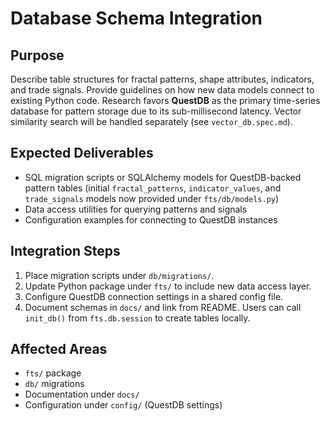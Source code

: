 # Database Schema Integration

## Purpose
Describe table structures for fractal patterns, shape attributes, indicators, and trade signals. Provide guidelines on how new data models connect to existing Python code. Research favors **QuestDB** as the primary time-series database for pattern storage due to its sub-millisecond latency. Vector similarity search will be handled separately (see `vector_db.spec.md`).

## Expected Deliverables
- SQL migration scripts or SQLAlchemy models for QuestDB-backed pattern tables
  (initial `fractal_patterns`, `indicator_values`, and `trade_signals` models
  now provided under `fts/db/models.py`)
- Data access utilities for querying patterns and signals
- Configuration examples for connecting to QuestDB instances

## Integration Steps
1. Place migration scripts under `db/migrations/`.
2. Update Python package under `fts/` to include new data access layer.
3. Configure QuestDB connection settings in a shared config file.
4. Document schemas in `docs/` and link from README. Users can call
   `init_db()` from `fts.db.session` to create tables locally.

## Affected Areas
- `fts/` package
- `db/` migrations
- Documentation under `docs/`
- Configuration under `config/` (QuestDB settings)
